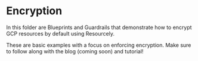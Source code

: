 # Encryption

In this folder are Blueprints and Guardrails that demonstrate how to encrypt GCP resources by default using Resourcely.

These are basic examples with a focus on enforcing encryption. Make sure to follow along with the blog (coming soon) and tutorial!
